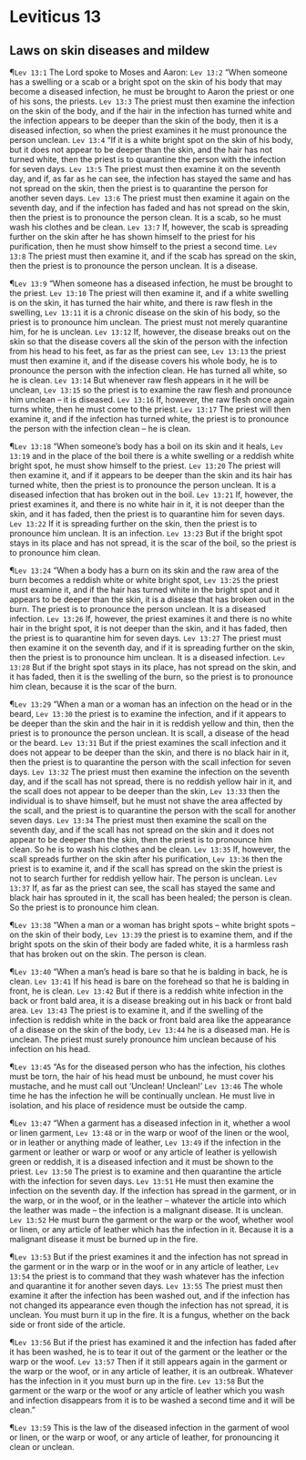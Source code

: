 # Leviticus 13

## Laws on skin diseases and mildew
¶`Lev 13:1` The Lord spoke to Moses and Aaron:
`Lev 13:2` “When someone has a swelling or a scab or a bright spot on the skin of his body that may become a diseased infection, he must be brought to Aaron the priest or one of his sons, the priests.
`Lev 13:3` The priest must then examine the infection on the skin of the body, and if the hair in the infection has turned white and the infection appears to be deeper than the skin of the body, then it is a diseased infection, so when the priest examines it he must pronounce the person unclean.
`Lev 13:4` “If it is a white bright spot on the skin of his body, but it does not appear to be deeper than the skin, and the hair has not turned white, then the priest is to quarantine the person with the infection for seven days.
`Lev 13:5` The priest must then examine it on the seventh day, and if, as far as he can see, the infection has stayed the same and has not spread on the skin, then the priest is to quarantine the person for another seven days.
`Lev 13:6` The priest must then examine it again on the seventh day, and if the infection has faded and has not spread on the skin, then the priest is to pronounce the person clean. It is a scab, so he must wash his clothes and be clean.
`Lev 13:7` If, however, the scab is spreading further on the skin after he has shown himself to the priest for his purification, then he must show himself to the priest a second time.
`Lev 13:8` The priest must then examine it, and if the scab has spread on the skin, then the priest is to pronounce the person unclean. It is a disease.

¶`Lev 13:9` “When someone has a diseased infection, he must be brought to the priest.
`Lev 13:10` The priest will then examine it, and if a white swelling is on the skin, it has turned the hair white, and there is raw flesh in the swelling,
`Lev 13:11` it is a chronic disease on the skin of his body, so the priest is to pronounce him unclean. The priest must not merely quarantine him, for he is unclean.
`Lev 13:12` If, however, the disease breaks out on the skin so that the disease covers all the skin of the person with the infection from his head to his feet, as far as the priest can see,
`Lev 13:13` the priest must then examine it, and if the disease covers his whole body, he is to pronounce the person with the infection clean. He has turned all white, so he is clean.
`Lev 13:14` But whenever raw flesh appears in it he will be unclean,
`Lev 13:15` so the priest is to examine the raw flesh and pronounce him unclean – it is diseased.
`Lev 13:16` If, however, the raw flesh once again turns white, then he must come to the priest.
`Lev 13:17` The priest will then examine it, and if the infection has turned white, the priest is to pronounce the person with the infection clean – he is clean.

¶`Lev 13:18` “When someone’s body has a boil on its skin and it heals,
`Lev 13:19` and in the place of the boil there is a white swelling or a reddish white bright spot, he must show himself to the priest.
`Lev 13:20` The priest will then examine it, and if it appears to be deeper than the skin and its hair has turned white, then the priest is to pronounce the person unclean. It is a diseased infection that has broken out in the boil.
`Lev 13:21` If, however, the priest examines it, and there is no white hair in it, it is not deeper than the skin, and it has faded, then the priest is to quarantine him for seven days.
`Lev 13:22` If it is spreading further on the skin, then the priest is to pronounce him unclean. It is an infection.
`Lev 13:23` But if the bright spot stays in its place and has not spread, it is the scar of the boil, so the priest is to pronounce him clean.

¶`Lev 13:24` “When a body has a burn on its skin and the raw area of the burn becomes a reddish white or white bright spot,
`Lev 13:25` the priest must examine it, and if the hair has turned white in the bright spot and it appears to be deeper than the skin, it is a disease that has broken out in the burn. The priest is to pronounce the person unclean. It is a diseased infection.
`Lev 13:26` If, however, the priest examines it and there is no white hair in the bright spot, it is not deeper than the skin, and it has faded, then the priest is to quarantine him for seven days.
`Lev 13:27` The priest must then examine it on the seventh day, and if it is spreading further on the skin, then the priest is to pronounce him unclean. It is a diseased infection.
`Lev 13:28` But if the bright spot stays in its place, has not spread on the skin, and it has faded, then it is the swelling of the burn, so the priest is to pronounce him clean, because it is the scar of the burn.

¶`Lev 13:29` “When a man or a woman has an infection on the head or in the beard,
`Lev 13:30` the priest is to examine the infection, and if it appears to be deeper than the skin and the hair in it is reddish yellow and thin, then the priest is to pronounce the person unclean. It is scall, a disease of the head or the beard.
`Lev 13:31` But if the priest examines the scall infection and it does not appear to be deeper than the skin, and there is no black hair in it, then the priest is to quarantine the person with the scall infection for seven days.
`Lev 13:32` The priest must then examine the infection on the seventh day, and if the scall has not spread, there is no reddish yellow hair in it, and the scall does not appear to be deeper than the skin,
`Lev 13:33` then the individual is to shave himself, but he must not shave the area affected by the scall, and the priest is to quarantine the person with the scall for another seven days.
`Lev 13:34` The priest must then examine the scall on the seventh day, and if the scall has not spread on the skin and it does not appear to be deeper than the skin, then the priest is to pronounce him clean. So he is to wash his clothes and be clean.
`Lev 13:35` If, however, the scall spreads further on the skin after his purification,
`Lev 13:36` then the priest is to examine it, and if the scall has spread on the skin the priest is not to search further for reddish yellow hair. The person is unclean.
`Lev 13:37` If, as far as the priest can see, the scall has stayed the same and black hair has sprouted in it, the scall has been healed; the person is clean. So the priest is to pronounce him clean.

¶`Lev 13:38` “When a man or a woman has bright spots – white bright spots – on the skin of their body,
`Lev 13:39` the priest is to examine them, and if the bright spots on the skin of their body are faded white, it is a harmless rash that has broken out on the skin. The person is clean.

¶`Lev 13:40` “When a man’s head is bare so that he is balding in back, he is clean.
`Lev 13:41` If his head is bare on the forehead so that he is balding in front, he is clean.
`Lev 13:42` But if there is a reddish white infection in the back or front bald area, it is a disease breaking out in his back or front bald area.
`Lev 13:43` The priest is to examine it, and if the swelling of the infection is reddish white in the back or front bald area like the appearance of a disease on the skin of the body,
`Lev 13:44` he is a diseased man. He is unclean. The priest must surely pronounce him unclean because of his infection on his head.

¶`Lev 13:45` “As for the diseased person who has the infection, his clothes must be torn, the hair of his head must be unbound, he must cover his mustache, and he must call out ‘Unclean! Unclean!’
`Lev 13:46` The whole time he has the infection he will be continually unclean. He must live in isolation, and his place of residence must be outside the camp.

¶`Lev 13:47` “When a garment has a diseased infection in it, whether a wool or linen garment,
`Lev 13:48` or in the warp or woof of the linen or the wool, or in leather or anything made of leather,
`Lev 13:49` if the infection in the garment or leather or warp or woof or any article of leather is yellowish green or reddish, it is a diseased infection and it must be shown to the priest.
`Lev 13:50` The priest is to examine and then quarantine the article with the infection for seven days.
`Lev 13:51` He must then examine the infection on the seventh day. If the infection has spread in the garment, or in the warp, or in the woof, or in the leather – whatever the article into which the leather was made – the infection is a malignant disease. It is unclean.
`Lev 13:52` He must burn the garment or the warp or the woof, whether wool or linen, or any article of leather which has the infection in it. Because it is a malignant disease it must be burned up in the fire.

¶`Lev 13:53` But if the priest examines it and the infection has not spread in the garment or in the warp or in the woof or in any article of leather,
`Lev 13:54` the priest is to command that they wash whatever has the infection and quarantine it for another seven days.
`Lev 13:55` The priest must then examine it after the infection has been washed out, and if the infection has not changed its appearance even though the infection has not spread, it is unclean. You must burn it up in the fire. It is a fungus, whether on the back side or front side of the article.

¶`Lev 13:56` But if the priest has examined it and the infection has faded after it has been washed, he is to tear it out of the garment or the leather or the warp or the woof.
`Lev 13:57` Then if it still appears again in the garment or the warp or the woof, or in any article of leather, it is an outbreak. Whatever has the infection in it you must burn up in the fire.
`Lev 13:58` But the garment or the warp or the woof or any article of leather which you wash and infection disappears from it is to be washed a second time and it will be clean.”

¶`Lev 13:59` This is the law of the diseased infection in the garment of wool or linen, or the warp or woof, or any article of leather, for pronouncing it clean or unclean.
